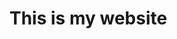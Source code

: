 <!html lang="en-US">
<head>
<meta charset="UTF-8">
<title> My website </title>
</head>
<body>
<h1> This is my website </h1>
</body>
</html>
